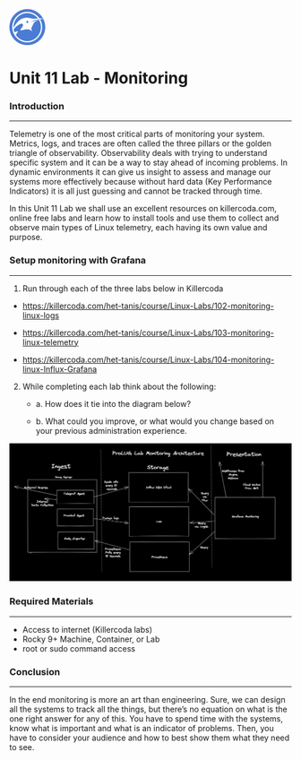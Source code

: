 <div class="flex-container">
        <img src="https://github.com/ProfessionalLinuxUsersGroup/img/blob/main/Assets/Logos/ProLUG_Round_Transparent_LOGO.png?raw=true" width="64" height="64"></img>
    <p>
        <h1>Unit 11 Lab - Monitoring</h1>
    </p>
</div>


### Introduction

---

Telemetry is one of the most critical parts of monitoring your system. Metrics, logs, and traces 
are often called the three pillars or the golden triangle of observability. Observability deals 
with trying to understand specific system and it can be a way to stay ahead of incoming problems. 
In dynamic environments it can give us insight to assess and manage our systems more effectively 
because without hard data (Key Performance Indicators) it is all just guessing and cannot be tracked
through time.

In this Unit 11 Lab we shall use an excellent resources on killercoda.com, online free labs and learn 
how to install tools and use them to collect and observe main types of Linux telemetry, 
each having its own value and purpose. 

### Setup monitoring with Grafana

---

1. Run through each of the three labs below in Killercoda

- https://killercoda.com/het-tanis/course/Linux-Labs/102-monitoring-linux-logs

-  https://killercoda.com/het-tanis/course/Linux-Labs/103-monitoring-linux-telemetry

- https://killercoda.com/het-tanis/course/Linux-Labs/104-monitoring-linux-Influx-Grafana

2. While completing each lab think about the following:
    
    - a. How does it tie into the diagram below?

    - b. What could you improve, or what would you change based on your previous administration experience.
    

![Lab Monitoring Diagram](https://github.com/ProfessionalLinuxUsersGroup/img/blob/main/Assets/Dia/lma.png)

### Required Materials

---

- Access to internet (Killercoda labs)
- Rocky 9+ Machine, Container, or Lab
- root or sudo command access

### Conclusion

---

In the end monitoring is more an art than engineering. Sure, we can design all the systems to track all
the things, but there’s no equation on what is the one right answer for any of this. You have to spend
time with the systems, know what is important and what is an indicator of problems. Then, you have to 
consider your audience and how to best show them what they need to see.



